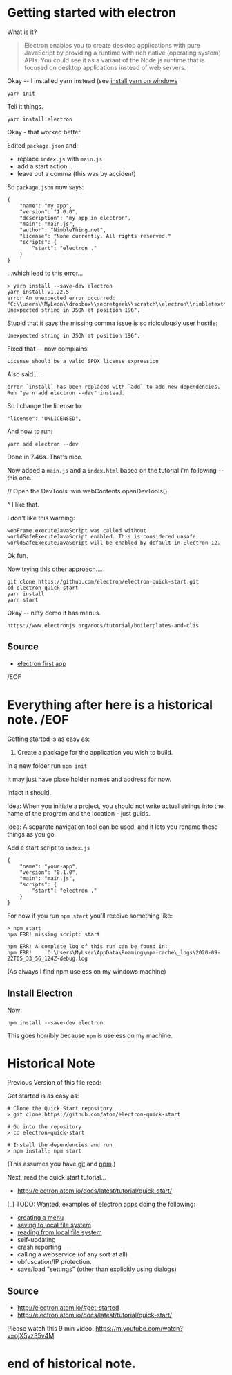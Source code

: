 # Getting started with electron

What is it?

> Electron enables you to create desktop applications with pure JavaScript by providing a runtime with rich native (operating system) APIs. You could see it as a variant of the Node.js runtime that is focused on desktop applications instead of web servers.



Okay -- I installed yarn instead (see [install yarn on windows](../yarn/install-yarn-on-windows-2020.md)


	yarn init
	
Tell it things.


	yarn install electron

Okay - that worked better.


Edited `package.json` and:

- replace `index.js` with `main.js`
- add a start action...
- leave out a comma (this was by accident)

So `package.json` now says:


	{
		"name": "my app",
		"version": "1.0.0",
		"description": "my app in electron",
		"main": "main.js",
		"author": "NimbleThing.net",
		"license": "None currently. All rights reserved."
		"scripts": {
			"start": "electron ."
		}
	}

...which lead to this error...

	> yarn install --save-dev electron
	yarn install v1.22.5
	error An unexpected error occurred: "C:\\users\\MyLeon\\dropbox\\secretgeek\\scratch\\electron\\nimbletext\\package.json: Unexpected string in JSON at position 196".

Stupid that it says the missing comma issue is so ridiculously user hostile:

	Unexpected string in JSON at position 196".

Fixed that -- now complains:


	License should be a valid SPDX license expression

Also said....


	error `install` has been replaced with `add` to add new dependencies. Run "yarn add electron --dev" instead.

So I change the license to:

	"license": "UNLICENSED",

And now to run:

	yarn add electron --dev

Done in 7.46s. That's nice.


Now added a `main.js` and a `index.html` based on the tutorial i'm following -- this one.

  // Open the DevTools.
  win.webContents.openDevTools()

^ I like that.

I don't like this warning:

	webFrame.executeJavaScript was called without worldSafeExecuteJavaScript enabled. This is considered unsafe. worldSafeExecuteJavaScript will be enabled by default in Electron 12.

Ok fun.

Now trying this other approach....


	git clone https://github.com/electron/electron-quick-start.git
	cd electron-quick-start
	yarn install
	yarn start

Okay -- nifty demo it has menus.


	https://www.electronjs.org/docs/tutorial/boilerplates-and-clis
	
	


## Source

- [electron first app](https://www.electronjs.org/docs/tutorial/first-app)


/EOF
# Everything after here is a historical note. /EOF


Getting started is as easy as:

1. Create a package for the application you wish to build.

In a new folder run `npm init`

It may just have place holder names and address for now.

Infact it should.

Idea: When you initiate a project, you should not write actual strings into the name of the program and the location - just guids.

Idea: A separate navigation tool can be used, and it lets you rename these things as you go.


Add a start script to `index.js`

	{
		"name": "your-app",
		"version": "0.1.0",
		"main": "main.js",
		"scripts": {
			"start": "electron ."
		}
	}


For now if you run `npm start` you'll receive something like:

	> npm start
	npm ERR! missing script: start

	npm ERR! A complete log of this run can be found in:
	npm ERR!     C:\Users\MyUser\AppData\Roaming\npm-cache\_logs\2020-09-22T05_33_56_124Z-debug.log


(As always I find npm useless on my windows machine)




## Install Electron

Now:

	npm install --save-dev electron

This goes horribly because `npm` is useless on my machine.




# Historical Note

Previous Version of this file read:

Get started is as easy as:

    # Clone the Quick Start repository
    > git clone https://github.com/atom/electron-quick-start

    # Go into the repository
    > cd electron-quick-start

    # Install the dependencies and run
    > npm install; npm start

(This assumes you have [git](../git/01_summary.md) and [npm](../npm/01_summary.md).)

Next, read the quick start tutorial...

 * http://electron.atom.io/docs/latest/tutorial/quick-start/

[_] TODO: Wanted, examples of electron apps doing the following:

 * [creating a menu](https://github.com/atom/electron/blob/master/docs/api/menu.md)
 * [saving to local file system](save_to_file.md)
 * [reading from local file system](save_to_file.md)
 * self-updating
 * crash reporting
 * calling a webservice (of any sort at all)
 * obfuscation/IP protection.
 * save/load "settings" (other than explicitly using dialogs)



## Source

 * http://electron.atom.io/#get-started
 * http://electron.atom.io/docs/latest/tutorial/quick-start/

Please watch this 9 min video. https://m.youtube.com/watch?v=ojX5yz35v4M


# end of historical note.

